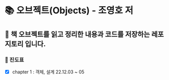 # 📚 오브젝트(Objects) - 조영호 저
## 👋 책 오브젝트를 읽고 정리한 내용과 코드를 저장하는 레포지토리 입니다.
### 📜 진도표
- [x] chapter 1 : 객체, 설계 22.12.03 ~ 05
